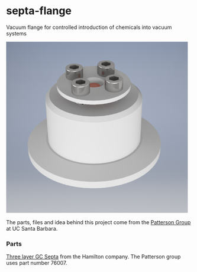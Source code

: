 # septa-flange
Vacuum flange for controlled introduction of chemicals into vacuum systems

![](./assembled-flange.png)

The parts, files and idea behind this project come from the [Patterson Group](https://pattersongroup.physics.ucsb.edu/) at UC Santa Barbara.

### Parts

[Three layer GC Septa](https://www.hamiltoncompany.com/laboratory-products/gc-septa/three-layer-gc-septa) from the Hamilton company.
The Patterson group uses part number 76007.
